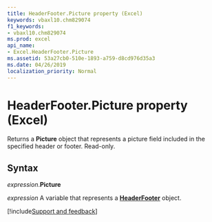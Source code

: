 ```yaml
---
title: HeaderFooter.Picture property (Excel)
keywords: vbaxl10.chm829074
f1_keywords:
- vbaxl10.chm829074
ms.prod: excel
api_name:
- Excel.HeaderFooter.Picture
ms.assetid: 53a27cb0-510e-1893-a759-d8cd976d35a3
ms.date: 04/26/2019
localization_priority: Normal
---
```



# HeaderFooter.Picture property (Excel)

Returns a **Picture** object that represents a picture field included in the specified header or footer. Read-only.


## Syntax

_expression_.**Picture**

_expression_ A variable that represents a **[HeaderFooter](Excel.HeaderFooter.md)** object.




[!include[Support and feedback](~/includes/feedback-boilerplate.md)]